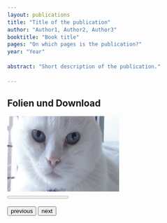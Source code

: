 ```yaml
---
layout: publications
title: "Title of the publication"
author: "Author1, Author2, Author3"
booktitle: "Book title"
pages: "On which pages is the publication?"
year: "Year"

abstract: "Short description of the publication."

---
```

## Folien und Download

<body>
<script>
var currentSlide = 1;
const numberOfSlides = 3;

function slideshow(direction) {
    if (direction === -1) {
        if (currentSlide !== 1) {
            currentSlide = currentSlide - 1;
        } 
        else {
            currentSlide = numberOfSlides;
        }
    }
    else {
        if (currentSlide !== numberOfSlides) {
            currentSlide = currentSlide + 1;
        } 
        else {
            currentSlide = 1;
        }
    }
    
    document.getElementById('slidecount').value = currentSlide -1;
    document.getElementById('slidecount').max = numberOfSlides -1;
    document.getElementById('currentSlide').src = "/pic"+currentSlide+".jpg";
}
</script>
<img id="currentSlide" src="images/pic1.jpg" width="256" height="172"> <br>
<progress id="slidecount" value="0" max="2"></progress><br>
<p>
    <button type="button" onclick="slideshow(-1)">previous</button>
    <button type="button" onclick="slideshow(1)">next</button>
</p>
<!-- to be added: pdf download, slides (ppt), bibtech //-->

</body>
